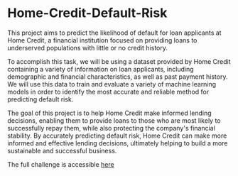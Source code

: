 # Home-Credit-Default-Risk
This project aims to predict the likelihood of default for loan applicants at Home Credit, a financial institution focused on providing loans to underserved populations with little or no credit history.

To accomplish this task, we will be using a dataset provided by Home Credit containing a variety of information on loan applicants, including demographic and financial characteristics, as well as past payment history. We will use this data to train and evaluate a variety of machine learning models in order to identify the most accurate and reliable method for predicting default risk.

The goal of this project is to help Home Credit make informed lending decisions, enabling them to provide loans to those who are most likely to successfully repay them, while also protecting the company's financial stability. By accurately predicting default risk, Home Credit can make more informed and effective lending decisions, ultimately helping to build a more sustainable and successful business.

The full challenge is accessible [here](https://www.kaggle.com/competitions/home-credit-default-risk/overview)
